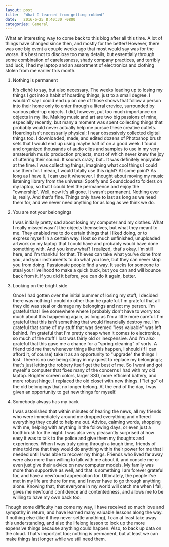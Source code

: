 ```yaml
---
layout: post
title:  "What I learned from getting robbed"
date:   2016-6-25 8:40:30 -0800
categories: General
---
```

What an interesting way to come back to this blog after all this time. A lot of things have changed since then, and mostly for the better! However, there was one big event a 
couple weeks ago that most would say was for the worse. It's best not to disclose too many details, but essentially through some combination of carelessness, shady company 
practices, and terribly bad luck, I had my laptop and an assortment of electronics and clothing stolen from me earlier this month. 

1. Nothing is permanent

	It's cliché to say, but also necessary. The weeks leading up to losing my things I got into a habit of hoarding things, just to a small degree. I wouldn't say I could end up on one of those shows that follow a person into their home only to enter through a literal crevice, surrounded by various piled-up objects. I did, however, put too much importance on objects in my life. Making music and art are two big passions of mine, especially recently, but many a moment was spent collecting things that probably would never actually help me pursue these creative outlets. Hoarding isn't necessarily physical; I near obsessively collected digital things too. I downloaded, made, and edited dozens of Photoshop brush sets that I would end up using maybe half of on a good week. I found and organized thousands of audio clips and samples to use in my very amateurish music production projects, most of which never knew the joy of uttering their sound. It sounds crazy, but.. It was definitely enjoyable at the time. I was collecting things, imagining what cool things I could use them for. I mean, I would totally use this right? At some point? As long as I have it, I can use it whenever. I thought about moving my music listening library from the universal Spotify and Soundcloud to folders on my laptop, so that I could feel the permanence and enjoy the "ownership". Well, now it's all gone. It wasn't permanent. Nothing ever is, really. And that's fine. Things only have to last as long as we need them for, and we never need anything for as long as we think we do.

2. You are not your belongings

	I was initially pretty sad about losing my computer and my clothes. What I really missed wasn't the objects themselves, but what they meant to me. They enabled me to do certain things that I liked doing, or to express myself in a certain way. I lost so much unfinished, unuploaded artwork on my laptop that I could have and probably would have done something with. And you know what? I realized, that's okay. I'm still here, and I'm thankful for that. Thieves can take what you've done from you, and your instruments to do what you love, but they can never stop you from doing. Passionate people find a way. It sucks for someone to steal your livelihood to make a quick buck, but you can and will bounce back from it. If you did it before, you can do it again, better.
	
3. Looking on the bright side

	Once I had gotten over the initial bummer of losing my stuff, I decided there was nothing I could do other than be grateful. I'm grateful that all they did was steal or damage my belongings and not my person. I'm grateful that I live somewhere where I probably don't have to worry too much about this happening again, as long as I'm a little more careful. I'm grateful that this isn't something that would financially destroy me. I'm grateful that some of my stuff that was deemed "less valuable" was left behind. I'm grateful that I'm pretty cheap when it comes to electronics, so much of the stuff I lost was fairly old or inexpensive. And I'm also grateful that this gave me a chance for a "spring cleaning" of sorts. A friend told me that whenever things like this happen, I should (if I can afford it, of course) take it as an opportunity to "upgrade" the things I lost. There is no use being stingy in my quest to replace my belongings; that's just letting the robbery itself get the best of me. So I went and got myself a computer that fixes many of the concerns I had with my old laptop. Brighter screen colors, larger SSD, more efficient battery, and more robust hinge. I replaced the old closet with new things. I "let go" of the old belongings that no longer belong. At the end of the day, I was given an opportunity to get new things for myself.
	
4. Somebody always has my back

	I was astonished that within minutes of hearing the news, all my friends who were immediately around me dropped everything and offered everything they could to help me out. Advice, calming words, shopping with me, helping with anything in the following days, or even just a toothbrush for the night. I was also very pleasantly surprised at how easy it was to talk to the police and give them my thoughts and experiences. When I was truly going through a tough time, friends of mine told me that they would do anything within their power for me that I needed until I was able to recover my things. Friends who lived far away were also more than willing to talk with me about it, and console me or even just give their advice on new computer models. My family was more than supportive as well, and that is something I am forever grateful for, and have a newfound appreciation for. Ultimately, the people I've met in my life are there for me, and I never have to go through anything alone. Knowing that, that everyone in my world will catch me when I fall, gives me newfound confidence and contentedness, and allows me to be willing to have my own back too.
	
Though some difficulty has come my way, I have received so much love and sympathy in return, and have learned many valuable lessons along the way. If nothing else (like if they never settle anything), I can at least take away this understanding, and also the lifelong lesson to lock up the more expensive things because anything could happen. Also, to back up data on the cloud. That's important too; nothing is permanent, but at least we can make things last longer while we still need them. 